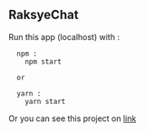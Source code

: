 ## RaksyeChat

Run this app (localhost) with :

```
  npm :
    npm start

  or

  yarn :
    yarn start
```

Or you can see this project on [link](https://raksyechat.netlify.com)
